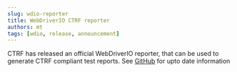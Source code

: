 ```yaml
---
slug: wdio-reporter
title: WebDriverIO CTRF reporter
authors: mt
tags: [wdio, release, announcement]
---
```


CTRF has released an official WebDriverIO reporter, that can be used to generate CTRF compliant test reports. See [GitHub](https://github.com/ctrf-io/wdio-ctrf-json-reporter) for upto date information
